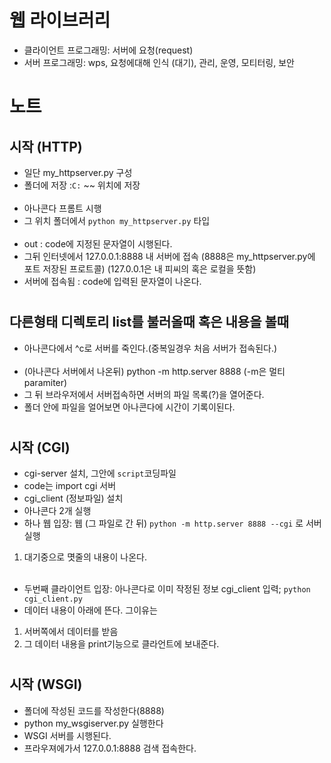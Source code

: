 # 웹 라이브러리
- 클라이언트 프로그래밍: 서버에 요청(request) 
- 서버 프로그래밍: wps, 요청에대해 인식 (대기), 관리, 운영, 모티터링, 보안
#
# 노트
## 시작 (HTTP)
- 일단 my_httpserver.py 구성
- 폴더에 저장 :`C:` ~~ 위치에 저장
<br><br>
- 아나콘다 프롬트 시행
- 그 위치 폴더에서 `python my_httpserver.py` 타입
<br><br>
- out : code에 지정된 문자열이 시행된다.
- 그뒤 인터넷에서 127.0.0.1:8888 내 서버에 접속 (8888은 my_httpserver.py에 포트 저장된 프로트콜) (127.0.0.1은 내 피씨의 혹은 로컬을 뜻함)
- 서버에 접속됨 :  code에 입력된 문자열이 나온다.
#
## 다른형태 디렉토리 list를 불러올때 혹은 내용을 볼때
- 아나콘다에서 ^c로 서버를 죽인다.(중복일경우 처음 서버가 접속된다.)
<br><br>
- (아나콘다 서버에서 나온뒤) python -m http.server 8888 (-m은 멀티 paramiter)
- 그 뒤 브라우저에서 서버접속하면 서버의 파일 목록(?)을 열어준다.
- 폴더 안에 파일을 얼어보면 아나콘다에 시간이 기록이된다.
#
## 시작 (CGI)
- cgi-server 설치, 그안에 `script`코딩파일
- code는 import cgi 서버
- cgi_client (정보파일) 설치
- 아나콘다 2개 실행 
- 하나 웹 입장: 웹 (그 파일로 간 뒤) `python -m http.server 8888 --cgi` 로 서버실행
1. 대기중으로 몃줄의 내용이 나온다.
<br><br> 
- 두번째 클라이언트 입장: 아나콘다로 이미 작정된 정보 cgi_client 입력; `python cgi_client.py`
- 데이터 내용이 아래에 뜬다. 그이유는
1. 서버쪽에서 데이터를 받음
2. 그 데이터 내용을 print기능으로 클라언트에 보내준다.
#
## 시작 (WSGI)
- 폴더에 작성된 코드를 작성한다(8888)
- python my_wsgiserver.py 실행한다
- WSGI 서버를 시행된다.
- 프라우져에가서 127.0.0.1:8888 검색 접속한다.

